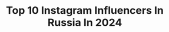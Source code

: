 ---
title: Top 10 Instagram Influencers In Russia In 2024
description: >-
  Find top Instagram influencers in Russia in 2024. Most popular hashtags: #reels #redhead #summer.
platform: Instagram
hits: 23997
text_top: Analyze the best Instagram accounts on inBeat.
text_bottom: inBeat has 23997 Instagram influencers like this in Russia for you to collaborate.
profiles:
  - username: "fidhami"
    fullname: >-
      Fida fathima
    bio: >-
      Be better ✨ Medical student 🩺 📍Moscow 🇷🇺 Dm/email for collab/PR 🫰🏻 YouTube 👇
    location: "Russia"
    followers: 51932
    engagement: 3186
    commentsToLikes: 0.032632
    id: ck15qkvnq3cja0i19e9ulw8xg
    verified: false
    hashtags: "#selflove, #green, #hijab, #instalove"
  - username: "erika_postnikova"
    fullname: >-
      Erika Postnikova
    bio: >-
      📍 London ✨Mother to a little prince 🧡Making the world ginger-friendly
    location: "Russia"
    followers: 60154
    engagement: 573
    commentsToLikes: 0.026103
    id: ck6u5sc13bfyl0j71hdq1ylie
    verified: false
    hashtags: "#reels, #pregnancy, #redheadmodel, #finallylegal"
  - username: "notcatart"
    fullname: >-
      Серега Любимов 👅
    bio: >-
      СЧАСТЛИВЫЙ ПАПОЧКА ДВУХ ПАЛЕТОК 💅🏼🩷 По вопросам сотрудничества/рекламы: @yescatart 🎀 👇🏻КУПИТЬ МОЖНО НА САЙТЕ ПО ССЫЛКЕ 💕
    location: "Russia"
    followers: 285205
    engagement: 825
    commentsToLikes: 0.024478
    id: ck0vwgi0gtlib0i194osanwpl
    verified: false
    hashtags: "#jeffreestar, #notcatart, #jeffreestarcosmetics, #benefitcosmetics"
  - username: "irine_meier"
    fullname: >-
      Irina Meier
    bio: >-
      Gamer, costume creator 🎮🎭📸 I 🧡 traveling, TTRPG, and board games 📧Business: irina@mediaw.net SOMETHING SPECIAL 😜⬇️
    location: "Russia"
    followers: 1213618
    engagement: 574
    commentsToLikes: 0.011588
    id: ck0vvyx2jre2b0i19qk88o4fq
    verified: true
    hashtags: "#usa, #baldursgate, #thewitcher, #cosplay"
  - username: "thatgirlsophy"
    fullname: >-
      Sophie Pavlovska
    bio: >-
      — nyc girlie 🍨 soft life, cozy vibes and colorful outfits 💌 thatgirlsophy@gmail.com
    location: "Russia"
    followers: 209629
    engagement: 1609
    commentsToLikes: 0.005221
    id: ck9hc32utjjcz0j78gk5ys99s
    verified: false
    hashtags: "#ad, #lovekm, #kevinmurphypartner, #kmgift"
  - username: "kulepetova.me"
    fullname: >-
      Ксюша Кулепётова
    bio: >-
      макияж и мир моими глазами kulepetovaks@gmail.com для предложений ⠀ канал:
    location: "Russia"
    followers: 137533
    engagement: 446
    commentsToLikes: 0.010019
    id: ck0tu3h6i5gqm0i199gko5g1p
    verified: false
    hashtags: "#shik, #clarinsrussia, #catrice, #oriflame"
  - username: "palad1n"
    fullname: >-
      Andrey palad1n
    bio: >-
      👨🏻‍💻PC Engineer and blogger 🕹My Setup and me #PALAD1N 🛠PC Build Advice and collaboration! 📩Сотрудничество по бартеру и PC консультации в Direct!
    location: "Russia"
    followers: 49094
    engagement: 826
    commentsToLikes: 0.102221
    id: ck13bmzxgw7ks0i19s1hkqlfe
    verified: false
    hashtags: "#hototools, #hotohack, #hotolife, #pcbuilds"
  - username: "elizabethvasilenko"
    fullname: >-
      ᴇʟɪ ᴠᴀsɪʟᴇɴᴋᴏ 🐐
    bio: >-
      TikTok: elizabethvasilenko 🦋 vasilenkopromo@gmail.com
    location: "Russia"
    followers: 1729949
    engagement: 947
    commentsToLikes: 0.002985
    id: ck8sxz6vmj6sr0j78qma8xgup
    verified: true
    hashtags: ""
  - username: "crazy_dance_family"
    fullname: >-
      DMITRII & OLESYA | dance • travel • creation
    bio: >-
      Хочешь жить как мы, просто начни танцевать. 📨 PR @crazy_dance_family.pr НАШИ ТАНЦЕВАЛЬНЫЕ ОНЛАЙН-КУРСЫ ⤵️
    location: "Russia"
    followers: 2312196
    engagement: 466
    commentsToLikes: 0.009640
    id: ck6udxgo8nobw0j71b8qkndmg
    verified: false
    hashtags: "#travellifestyle, #couplegoals, #loveisloveislove, #becauseofyou"
  - username: "shevgi"
    fullname: >-
      Шевги Ахадов
    bio: >-
      🎥АКТЁР вырезанных сцен 🔥Шоу «ЖАРИЩЕ» 🌸Co-founder @bouquetandcomoscow 👑Креативный рекламщик 📝Сценарист 📩 p.ploskov@gmail.com ☎️+7(495)6423022 Telegram
    location: "Russia"
    followers: 966363
    engagement: 597
    commentsToLikes: 0.015117
    id: ck0u6z9lk3e4e0i196n3maopl
    verified: true
    hashtags: "#netflixturkiye, #lamborghini, #shevgicars, #svjroadster"
---